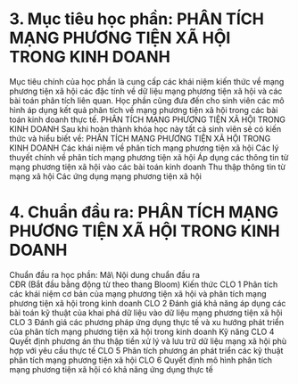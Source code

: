 # 3. Mục tiêu học phần: PHÂN TÍCH MẠNG PHƯƠNG TIỆN XÃ HỘI TRONG KINH DOANH
Mục tiêu chính của học phần là cung cấp các khái niệm kiến thức về mạng phương tiện xã hội các đặc tính về dữ liệu mạng phương tiện xã hội và các bài toán phân tích liên quan. Học phần cũng đưa đến cho sinh viên các mô hình áp dụng kết quả phân tích về mạng phương tiện xã hội trong các bài toán kinh doanh thực tế. PHÂN TÍCH MẠNG PHƯƠNG TIỆN XÃ HỘI TRONG KINH DOANH
Sau khi hoàn thành khóa học này tất cả sinh viên sẽ có kiến thức và hiểu biết về: PHÂN TÍCH MẠNG PHƯƠNG TIỆN XÃ HỘI TRONG KINH DOANH Các khái niệm về phân tích mạng phương tiện xã hội Các lý thuyết chính về phân tích mạng phương tiện xã hội Áp dụng các thông tin từ mạng phương tiện xã hội vào các bài toán kinh doanh Thu thập thông tin từ mạng xã hội Các ứng dụng mạng phương tiện xã hội
# 4. Chuẩn đầu ra: PHÂN TÍCH MẠNG PHƯƠNG TIỆN XÃ HỘI TRONG KINH DOANH
Chuẩn đầu ra học phần: Mã\ Nội dung chuẩn đầu ra\
CĐR (Bắt đầu bằng động từ theo thang Bloom) Kiến thức
CLO 1 Phân tích các khái niệm cơ bản của mạng phương tiện xã hội và phân tích mạng phương tiện xã hội trong kinh doanh
CLO 2 Đánh giá khả năng áp dụng các bài toán kỹ thuật của khai phá dữ liệu vào dữ liệu mạng phương tiện xã hội
CLO 3 Đánh giá các phương pháp ứng dụng thực tế và xu hướng phát triển của phân tích mạng phương tiện xã hội trong kinh doanh
Kỹ năng
CLO 4 Quyết định phương án thu thập tiền xử lý và lưu trữ dữ liệu mạng xã hội phù hợp với yêu cầu thực tế
CLO 5 Phân tích phương án phát triển các kỹ thuật phân tích mạng phương tiện xã hội
CLO 6 Quyết định mô hình phân tích mạng phương tiện xã hội có khả năng ứng dụng thực tế
